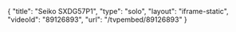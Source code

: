 {
    "title": "Seiko SXDG57P1",
    "type": "solo",
    "layout": "iframe-static",
    "videoId": "89126893",
    "url": "\/tvpembed\/89126893"
}